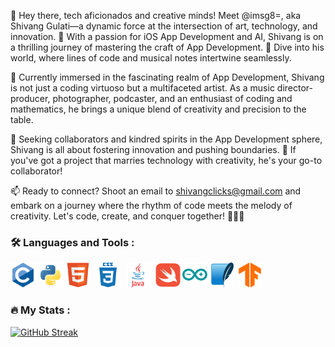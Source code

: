 👋 Hey there, tech aficionados and creative minds! Meet @imsg8=, aka Shivang Gulati—a dynamic force at the intersection of art, technology, and innovation. 🚀 With a passion for iOS App Development and AI, Shivang is on a thrilling journey of mastering the craft of App Development. 👀 Dive into his world, where lines of code and musical notes intertwine seamlessly.

🌱 Currently immersed in the fascinating realm of App Development, Shivang is not just a coding virtuoso but a multifaceted artist. As a music director-producer, photographer, podcaster, and an enthusiast of coding and mathematics, he brings a unique blend of creativity and precision to the table.

💞️ Seeking collaborators and kindred spirits in the App Development sphere, Shivang is all about fostering innovation and pushing boundaries. 🤝 If you've got a project that marries technology with creativity, he's your go-to collaborator!

📫 Ready to connect? Shoot an email to shivangclicks@gmail.com and embark on a journey where the rhythm of code meets the melody of creativity. Let's code, create, and conquer together! 🚀🎶✨

<!---
imsg8/imsg8 is a ✨ special ✨ repository because its `README.md` (this file) appears on your GitHub profile.
You can click the Preview link to take a look at your changes.
--->

### :hammer_and_wrench: Languages and Tools :
<div>
  <img src="https://github.com/devicons/devicon/blob/master/icons/c/c-original.svg" title="C" **alt="C" width="40" height="40"/>
  <img src="https://github.com/devicons/devicon/blob/master/icons/python/python-original.svg" title="Python" **alt="Python" width="40" height="40"/>
  <img src="https://github.com/devicons/devicon/blob/master/icons/html5/html5-original.svg" title="HTML5" alt="HTML" width="40" height="40"/>&nbsp;
  <img src="https://github.com/devicons/devicon/blob/master/icons/css3/css3-plain-wordmark.svg"  title="CSS3" alt="CSS" width="40" height="40"/>&nbsp;
  <img src="https://github.com/devicons/devicon/blob/master/icons/java/java-original-wordmark.svg" title="Java" alt="Java" width="40" height="40"/>&nbsp;
  <img src="https://github.com/devicons/devicon/blob/master/icons/swift/swift-original.svg" title="Swift" **alt="Swift" width="40" height="40"/>
  <img src="https://github.com/devicons/devicon/blob/master/icons/arduino/arduino-original.svg" title="Arduino" **alt="Arduino" width="40" height="40"/>
  <img src="https://github.com/devicons/devicon/blob/master/icons/sqlite/sqlite-original.svg" title="SQL" **alt="SQL" width="40" height="40"/>
  <img src="https://github.com/devicons/devicon/blob/master/icons/tensorflow/tensorflow-original.svg" title="Tensorflow" **alt="Tensorflow" width="40" height="40"/>
</div>

### :fire: My Stats :
[![GitHub Streak](http://github-readme-streak-stats.herokuapp.com?user=imsg8&theme=dracula&date_format=j%20M%5B%20Y%5D&mode=weekly)](https://git.io/streak-stats)
